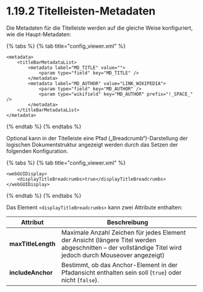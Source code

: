 # 1.19.2 Titelleisten-Metadaten

Die Metadaten für die Titelleiste werden auf die gleiche Weise konfiguriert, wie die Haupt-Metadaten:

{% tabs %}
{% tab title="config_viewer.xml" %}
```markup
<metadata>
    <titleBarMetadataList>
        <metadata label="MD_TITLE" value="">
            <param type="field" key="MD_TITLE" />
        </metadata>
        <metadata label="MD_AUTHOR" value="LINK_WIKIPEDIA">
            <param type="field" key="MD_AUTHOR" />
            <param type="wikifield" key="MD_AUTHOR" prefix="!_SPACE_"  />
        </metadata>
    </titleBarMetadataList>
</metadata>
```
{% endtab %}
{% endtabs %}

Optional kann in der Titelleiste eine Pfad („Breadcrumb“)-Darstellung der logischen Dokumentstruktur angezeigt werden durch das Setzen der folgenden Konfiguration.&#x20;

{% tabs %}
{% tab title="config_viewer.xml" %}
```markup
<webGUIDisplay>
    <displayTitleBreadcrumbs>true</displayTitleBreadcrumbs>
</webGUIDisplay>
```
{% endtab %}
{% endtabs %}

Das Element `<displayTitleBreadcrumbs>` kann zwei Attribute enthalten:

| **Attribut**       | Beschreibung                                                                                                                                              |
| ------------------ | --------------------------------------------------------------------------------------------------------------------------------------------------------- |
| **maxTitleLength** | Maximale Anzahl Zeichen für jedes Element der Ansicht (längere Titel werden abgeschnitten – der vollständige Titel wird jedoch durch Mouseover angezeigt) |
| **includeAnchor**  | Bestimmt, ob das Anchor-Element in der Pfadansicht enthalten sein soll (`true`) oder nicht (`false`).                                                     |
